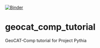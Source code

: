 [![Binder](https://mybinder.org/badge_logo.svg)](https://mybinder.org/v2/gh/pilotchute/geocat_comp_tutorial/HEAD)
# geocat_comp_tutorial
GeoCAT-Comp tutorial for Project  Pythia
